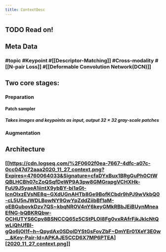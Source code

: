 ```yaml
---
title: ContextDesc
---
```


## TODO  Read on!
## Meta Data
### #topic #Keypoint #[[Descriptor-Matching]]  #Cross-modality #[[N-pair Loss]]  #[[Deformable Convolution Network(DCN)]]
## Two core stages:
### Preparation
#### Patch sampler
##### Takes images and keypoints as input, output $32\times 32$ gray-scale patches
### Augmentation
##
## Architecture
### [[https://cdn.logseq.com/%2F0602f0ea-7667-4dfc-a07c-0cc047d72aaa2020_11_27_context.png?Expires=4760064033&Signature=cfaDYxBux1BRgGuPh0CtWQBLHCBh07cZoQSqfDeWP9A3pw8GMGrapgVCHXHk-FuU9J5yaeA1iintX9ybBY-bi1aGt-IcnOlxzEVsNE8q~GXdUGnAHTb8Ge9BofKCbdr9hPJ9wVkbQ0-cL5U5nJWDLBowNY9GwYpZddZiibBf1aM-oEBGubovkDzv7QS~kbqNROV4nY6keyGMkRBbJEiBUynMneaEfNG-bQBKRQbw-OCHUTYS6Cpv8BSNCCQ65z5CStPLOI8Fg0vxRAfrFjkJklcNtQwLiQhUfBl-gQo6jOI1f~h~QpydAx0SDolDYStGsFovZbF~DmYEr01XeY3E0w__&Key-Pair-Id=APKAJE5CCD6X7MP6PTEA][2020_11_27_context.png]]
###
